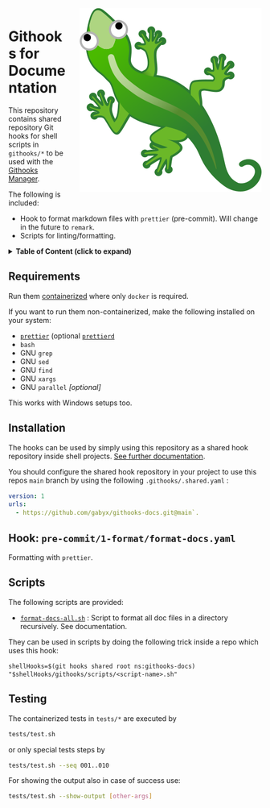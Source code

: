 <img src="https://raw.githubusercontent.com/gabyx/githooks/main/docs/githooks-logo.svg" style="margin-left: 20pt" align="right">

# Githooks for Documentation

This repository contains shared repository Git hooks for shell scripts in
`githooks/*` to be used with the
[Githooks Manager](https://github.com/gabyx/Githooks).

The following is included:

- Hook to format markdown files with `prettier` (pre-commit). Will change in the
  future to `remark`.
- Scripts for linting/formatting.

<details>
<summary><b>Table of Content (click to expand)</b></summary>

<!-- TOC -->

- [Githooks for Documentation](#githooks-for-documentation)
  - [Requirements](#requirements)
  - [Installation](#installation)
  - [Hook: `pre-commit/1-format/format-docs.yaml`](#hook-pre-commit1-formatformat-docsyaml)
  - [Scripts](#scripts)
  - [Testing](#testing)

</details>

## Requirements

Run them
[containerized](https://github.com/gabyx/Githooks#running-hooks-in-containers)
where only `docker` is required.

If you want to run them non-containerized, make the following installed on your
system:

- [`prettier`](https://prettier.io/docs/en/install.html) (optional
  [`prettierd`](https://github.com/fsouza/prettierd)
- `bash`
- GNU `grep`
- GNU `sed`
- GNU `find`
- GNU `xargs`
- GNU `parallel` _[optional]_

This works with Windows setups too.

## Installation

The hooks can be used by simply using this repository as a shared hook
repository inside shell projects.
[See further documentation](https://github.com/gabyx/githooks#shared-hook-repositories).

You should configure the shared hook repository in your project to use this
repos `main` branch by using the following `.githooks/.shared.yaml` :

```yaml
version: 1
urls:
  - https://github.com/gabyx/githooks-docs.git@main`.
```

## Hook: `pre-commit/1-format/format-docs.yaml`

Formatting with `prettier`.

## Scripts

The following scripts are provided:

- [`format-docs-all.sh`](githooks/scripts/format-docs-all.sh) : Script to format
  all doc files in a directory recursively. See documentation.

They can be used in scripts by doing the following trick inside a repo which
uses this hook:

```shell
shellHooks=$(git hooks shared root ns:githooks-docs)
"$shellHooks/githooks/scripts/<script-name>.sh"
```

## Testing

The containerized tests in `tests/*` are executed by

```bash
tests/test.sh
```

or only special tests steps by

```bash
tests/test.sh --seq 001..010
```

For showing the output also in case of success use:

```bash
tests/test.sh --show-output [other-args]
```
